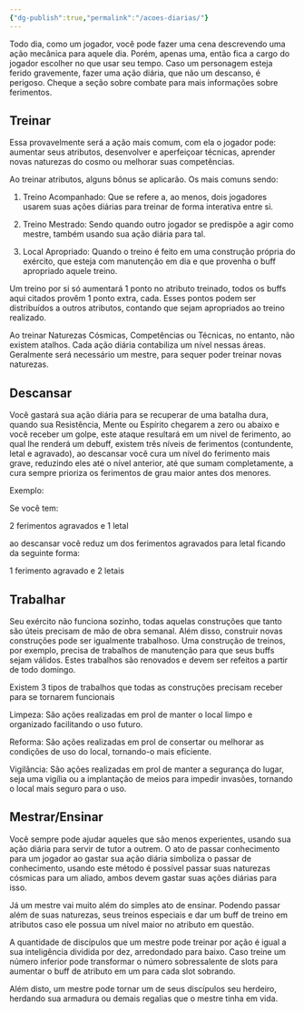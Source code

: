 ```yaml
---
{"dg-publish":true,"permalink":"/acoes-diarias/"}
---
```



Todo dia, como um jogador, você pode fazer uma cena descrevendo uma ação mecânica para aquele dia. Porém, apenas uma, então fica a cargo do jogador escolher no que usar seu tempo. Caso um personagem esteja ferido gravemente, fazer uma ação diária, que não um descanso, é perigoso. Cheque a seção sobre combate para mais informações sobre ferimentos.

## Treinar

Essa provavelmente será a ação mais comum, com ela o jogador pode: aumentar seus atributos, desenvolver e aperfeiçoar técnicas, aprender novas naturezas do cosmo ou melhorar suas competências.

  

Ao treinar atributos, alguns bônus se aplicarão. Os mais comuns sendo: 

1. Treino Acompanhado: Que se refere a, ao menos, dois jogadores usarem suas ações diárias para treinar de forma interativa entre si.
    
2. Treino Mestrado: Sendo quando outro jogador se predispõe a agir como mestre, também usando sua ação diária para tal.
    
3. Local Apropriado: Quando o treino é feito em uma construção própria do exército, que esteja com manutenção em dia e que provenha o buff apropriado aquele treino.
    
  

Um treino por si só aumentará 1 ponto no atributo treinado, todos os buffs aqui citados provêm 1 ponto extra, cada. Esses pontos podem ser distribuídos a outros atributos, contando que sejam apropriados ao treino realizado.

Ao treinar Naturezas Cósmicas, Competências ou Técnicas, no entanto, não existem atalhos. Cada ação diária contabiliza um nível nessas áreas. Geralmente será necessário um mestre, para sequer poder treinar novas naturezas.

## Descansar

Você gastará sua ação diária para se recuperar de uma batalha dura, quando sua Resistência, Mente ou Espírito chegarem a zero ou abaixo e você receber um golpe, este ataque resultará em um nivel de ferimento, ao qual lhe renderá um debuff, existem três níveis de ferimentos (contundente, letal e agravado), ao descansar você cura um nível do ferimento mais grave, reduzindo eles até o nível anterior, até que sumam completamente, a cura sempre prioriza os ferimentos de grau maior antes dos menores.  
  
Exemplo:  
  
Se você tem:  
  
2 ferimentos agravados e 1 letal

  

ao descansar você reduz um dos ferimentos agravados para letal ficando da seguinte forma:  
  
1 ferimento agravado e 2 letais  
  

## Trabalhar

Seu exército não funciona sozinho, todas aquelas construções que tanto são úteis precisam de mão de obra semanal. Além disso, construir novas construções pode ser igualmente trabalhoso. Uma construção de treinos, por exemplo, precisa de trabalhos de manutenção para que seus buffs sejam válidos. Estes trabalhos são renovados e devem ser refeitos a partir de todo domingo.

  

Existem 3 tipos de trabalhos que todas as construções precisam receber para se tornarem funcionais

  

Limpeza: São ações realizadas em prol de manter o local limpo e organizado facilitando o uso futuro.  
  
Reforma: São ações realizadas em prol de consertar ou melhorar as condições de uso do local, tornando-o mais eficiente.  
  
Vigilância: São ações realizadas em prol de manter a segurança do lugar, seja uma vigília ou a implantação de meios para impedir invasões, tornando o local mais seguro para o uso.

## Mestrar/Ensinar

Você sempre pode ajudar aqueles que são menos experientes, usando sua ação diária para servir de tutor a outrem. O ato de passar conhecimento para um jogador ao gastar sua ação diária simboliza o passar de conhecimento, usando este método é possível passar suas naturezas cósmicas para um aliado, ambos devem gastar suas ações diárias para isso.

  

Já um mestre vai muito além do simples ato de ensinar. Podendo passar além de suas naturezas, seus treinos especiais e dar um buff de treino em atributos caso ele possua um nível maior no atributo em questão.  
  

A quantidade de discípulos que um mestre pode treinar por ação é igual a sua inteligência dividida por dez, arredondado para baixo. Caso treine um número inferior pode transformar o número sobressalente de slots para aumentar o buff de atributo em um para cada slot sobrando.

  

Além disto, um mestre pode tornar um de seus discípulos seu herdeiro, herdando sua armadura ou demais regalias que o mestre tinha em vida.